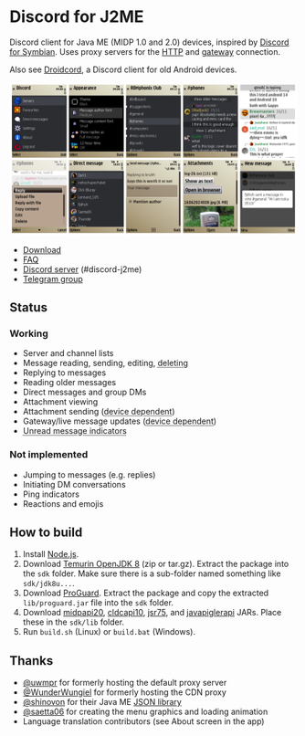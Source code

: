 # Discord for J2ME
Discord client for Java ME (MIDP 1.0 and 2.0) devices, inspired by [Discord for Symbian](https://github.com/uwmpr/discord-symbian-fixed). Uses proxy servers for the [HTTP](/proxy/) and [gateway](https://github.com/gtrxAC/discord-j2me-server) connection.

Also see [Droidcord](https://github.com/leap0x7b/Droidcord), a Discord client for old Android devices.

![Screenshots](img/screenshots.png)

* [Download](https://github.com/gtrxAC/discord-j2me/releases/latest)
* [FAQ](https://github.com/gtrxAC/discord-j2me/wiki/FAQ)
* [Discord server](https://discord.gg/2GKuJjQagp) (#discord-j2me)
* [Telegram group](https://t.me/dscforsymbian)

## Status
### Working
* Server and channel lists
* Message reading, sending, editing, <abbr title="Only your own messages">deleting</abbr>
* Replying to messages
* Reading older messages
* Direct messages and group DMs
* Attachment viewing
* Attachment sending (<abbr title="Requires FileConnection API or HTML browser with file uploading support">device dependent</abbr>)
* Gateway/live message updates (<abbr title="Not supported on MIDP 1.0">device dependent</abbr>)
* <abbr title="Not in sync with official clients">Unread message indicators</abbr>

### Not implemented
* Jumping to messages (e.g. replies)
* Initiating DM conversations
* Ping indicators
* Reactions and emojis

## How to build
1. Install [Node.js](https://nodejs.org).
2. Download [Temurin OpenJDK 8](https://adoptium.net/temurin/releases/?version=8&package=jdk) (zip or tar.gz). Extract the package into the `sdk` folder. Make sure there is a sub-folder named something like `sdk/jdk8u...`.
3. Download [ProGuard](https://github.com/Guardsquare/proguard/releases/latest). Extract the package and copy the extracted `lib/proguard.jar` file into the `sdk` folder.
4. Download [midpapi20](https://github.com/vipaoL/j2me-build-tools/raw/c1598b6916f2ba2ad5be1c0accd1ed2a54c156f3/WTK2.5.2/lib/midpapi20.jar), [cldcapi10](https://github.com/vipaoL/j2me-build-tools/raw/c1598b6916f2ba2ad5be1c0accd1ed2a54c156f3/WTK2.5.2/lib/cldcapi10.jar), [jsr75](https://github.com/vipaoL/j2me-build-tools/raw/c1598b6916f2ba2ad5be1c0accd1ed2a54c156f3/WTK2.5.2/lib/jsr75.jar), and [javapiglerapi](https://nnp.nnchan.ru/pna/lib/javapiglerapi.jar) JARs. Place these in the `sdk/lib` folder.
5. Run `build.sh` (Linux) or `build.bat` (Windows).

## Thanks
* [@uwmpr](https://github.com/uwmpr) for formerly hosting the default proxy server
* [@WunderWungiel](https://github.com/WunderWungiel) for formerly hosting the CDN proxy
* [@shinovon](https://github.com/shinovon) for their Java ME [JSON library](https://github.com/shinovon/NNJSON)
* [@saetta06](https://github.com/saetta06) for creating the menu graphics and loading animation
* Language translation contributors (see About screen in the app)